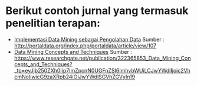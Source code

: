 # Berikut contoh jurnal yang termasuk penelitian terapan:

- [Implementasi Data Mining sebagai Pengolahan Data](https://github.com/akgeninov/Jenis-Penelitian/blob/main/Penelitian%20Dasar/Implementasi%20Data%20Mining%20sebagai%20Pengolahan%20Data.pdf)
Sumber : http://portaldata.org/index.php/portaldata/article/view/107
- [Data Mining Concepts and Techniques](https://github.com/akgeninov/Jenis-Penelitian/blob/478352fdd17bcfbb7149927de00277202c5fc011/Penelitian%20Dasar/Penerapan%20Data%20Mining%20Algoritma%20Decision%20Tree%20Berbasis%20PSO.pdf)
Sumber : https://www.researchgate.net/publication/322365853_Data_Mining_Concepts_and_Techniques?_tp=eyJjb250ZXh0Ijp7ImZpcnN0UGFnZSI6ImhvbWUiLCJwYWdlIjoic2VhcmNoIiwicG9zaXRpb24iOiJwYWdlSGVhZGVyIn19
